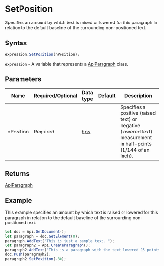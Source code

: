 # SetPosition

Specifies an amount by which text is raised or lowered for this paragraph in relation to the default
baseline of the surrounding non-positioned text.

## Syntax

```javascript
expression.SetPosition(nPosition);
```

`expression` - A variable that represents a [ApiParagraph](../ApiParagraph.md) class.

## Parameters

| **Name** | **Required/Optional** | **Data type** | **Default** | **Description** |
| ------------- | ------------- | ------------- | ------------- | ------------- |
| nPosition | Required | [hps](../../Enumeration/hps.md) |  | Specifies a positive (raised text) or negative (lowered text) measurement in half-points (1/144 of an inch). |

## Returns

[ApiParagraph](../../ApiParagraph/ApiParagraph.md)

## Example

This example specifies an amount by which text is raised or lowered for this paragraph in relation to the default baseline of the surrounding non-positioned text.

```javascript
let doc = Api.GetDocument();
let paragraph = doc.GetElement(0);
paragraph.AddText("This is just a sample text. ");
let paragraph2 = Api.CreateParagraph();
paragraph2.AddText("This is a paragraph with the text lowered 15 points (30 half-points).");
doc.Push(paragraph2);
paragraph2.SetPosition(-30);
```
